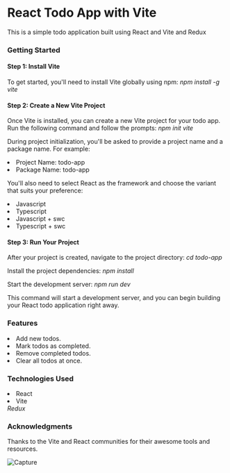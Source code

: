 # React Todo App with Vite

This is a simple todo application built using React and Vite and Redux

<h3>Getting Started</h3>

<h4>Step 1: Install Vite</h4>
To get started, you'll need to install Vite globally using npm:
    <i>npm install -g vite</i>

<h4>Step 2: Create a New Vite Project</h4>
Once Vite is installed, you can create a new Vite project for your todo app. Run the following command and follow the prompts:
    <i>npm init vite</i>

During project initialization, you'll be asked to provide a project name and a package name. For example:

<li>Project Name: todo-app</li>
<li>Package Name: todo-app</li>

You'll also need to select React as the framework and choose the variant that suits your preference:

<li>Javascript</li>
<li>Typescript</li>
<li>Javascript + swc</li>
<li>Typescript + swc</li>

<h4>Step 3: Run Your Project</h4>
After your project is created, navigate to the project directory:
    <i>cd todo-app</i>

Install the project dependencies:
    <i>npm install</i>

Start the development server:
    <i>npm run dev</i>

This command will start a development server, and you can begin building your React todo application right away.

<h3>Features</h3>
<li>Add new todos.</li>
<li>Mark todos as completed.</li>
<li>Remove completed todos.</li>
<li>Clear all todos at once.</li>

<h3>Technologies Used</h3>
<li>React</li>
<li>Vite</li>
<i>Redux</i>

<h3>Acknowledgments</h3>
Thanks to the Vite and React communities for their awesome tools and resources.


![Capture](https://github.com/snehasah-1/todoProject/assets/144802745/ab04e2f9-8e4a-4a10-9b85-e8ba4a0f88b6)
